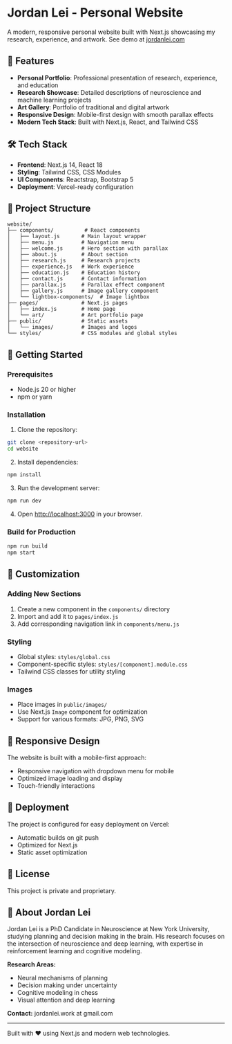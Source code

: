 # Jordan Lei - Personal Website

A modern, responsive personal website built with Next.js showcasing my research, experience, and artwork. See demo at [jordanlei.com](https://jordanlei.com)

## 🚀 Features

- **Personal Portfolio**: Professional presentation of research, experience, and education
- **Research Showcase**: Detailed descriptions of neuroscience and machine learning projects
- **Art Gallery**: Portfolio of traditional and digital artwork
- **Responsive Design**: Mobile-first design with smooth parallax effects
- **Modern Tech Stack**: Built with Next.js, React, and Tailwind CSS

## 🛠️ Tech Stack

- **Frontend**: Next.js 14, React 18
- **Styling**: Tailwind CSS, CSS Modules
- **UI Components**: Reactstrap, Bootstrap 5
- **Deployment**: Vercel-ready configuration

## 📁 Project Structure

```
website/
├── components/          # React components
│   ├── layout.js       # Main layout wrapper
│   ├── menu.js         # Navigation menu
│   ├── welcome.js      # Hero section with parallax
│   ├── about.js        # About section
│   ├── research.js     # Research projects
│   ├── experience.js   # Work experience
│   ├── education.js    # Education history
│   ├── contact.js      # Contact information
│   ├── parallax.js     # Parallax effect component
│   ├── gallery.js      # Image gallery component
│   └── lightbox-components/  # Image lightbox
├── pages/              # Next.js pages
│   ├── index.js        # Home page
│   └── art/            # Art portfolio page
├── public/             # Static assets
│   └── images/         # Images and logos
└── styles/             # CSS modules and global styles
```

## 🚀 Getting Started

### Prerequisites

- Node.js 20 or higher
- npm or yarn

### Installation

1. Clone the repository:
```bash
git clone <repository-url>
cd website
```

2. Install dependencies:
```bash
npm install
```

3. Run the development server:
```bash
npm run dev
```

4. Open [http://localhost:3000](http://localhost:3000) in your browser.

### Build for Production

```bash
npm run build
npm start
```

## 🎨 Customization

### Adding New Sections

1. Create a new component in the `components/` directory
2. Import and add it to `pages/index.js`
3. Add corresponding navigation link in `components/menu.js`

### Styling

- Global styles: `styles/global.css`
- Component-specific styles: `styles/[component].module.css`
- Tailwind CSS classes for utility styling

### Images

- Place images in `public/images/`
- Use Next.js `Image` component for optimization
- Support for various formats: JPG, PNG, SVG

## 📱 Responsive Design

The website is built with a mobile-first approach:
- Responsive navigation with dropdown menu for mobile
- Optimized image loading and display
- Touch-friendly interactions

## 🚀 Deployment

The project is configured for easy deployment on Vercel:
- Automatic builds on git push
- Optimized for Next.js
- Static asset optimization

## 📄 License

This project is private and proprietary.

## 👤 About Jordan Lei

Jordan Lei is a PhD Candidate in Neuroscience at New York University, studying planning and decision making in the brain. His research focuses on the intersection of neuroscience and deep learning, with expertise in reinforcement learning and cognitive modeling.

**Research Areas:**
- Neural mechanisms of planning
- Decision making under uncertainty
- Cognitive modeling in chess
- Visual attention and deep learning

**Contact:** jordanlei.work at gmail.com

---

Built with ❤️ using Next.js and modern web technologies.
